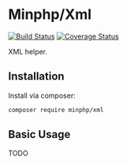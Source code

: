 # Minphp/Xml

[![Build Status](https://travis-ci.org/phillipsdata/minphp-xml.svg?branch=master)](https://travis-ci.org/phillipsdata/minphp-xml) [![Coverage Status](https://coveralls.io/repos/phillipsdata/minphp-xml/badge.svg)](https://coveralls.io/r/phillipsdata/minphp-xml)

XML helper.

## Installation

Install via composer:

```sh
composer require minphp/xml
```

## Basic Usage

TODO
